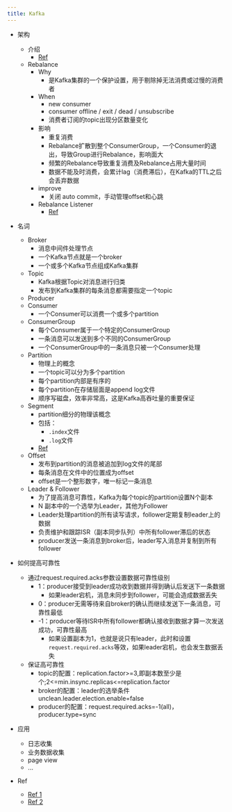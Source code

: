 ```yaml
---
title: Kafka
---
```


- 架构
  - 介绍
    - [Ref](https://blog.csdn.net/lp284558195/article/details/80297208)
  - Rebalance
    - Why
      - 是Kafka集群的一个保护设置，用于剔除掉无法消费或过慢的消费者
    - When
      - new consumer
      - consumer offline / exit / dead / unsubscribe
      - 消费者订阅的topic出现分区数量变化
    - 影响
      - 重复消费
      - Rebalance扩散到整个ConsumerGroup，一个Consumer的退出，导致Group进行Rebalance，影响面大
      - 频繁的Rebalance导致重复消费及Rebalance占用大量时间
      - 数据不能及时消费，会累计lag（消费滞后），在Kafka的TTL之后会丢弃数据
    - improve
      - 关闭 auto commit，手动管理offset和心跳
    - Rebalance Listener
      - [Ref](https://www.learningjournal.guru/courses/kafka/kafka-foundation-training/rebalance-listener/)

- 名词

  - Broker
    - 消息中间件处理节点
    - 一个Kafka节点就是一个broker
    - 一个或多个Kafka节点组成Kafka集群
  - Topic
    - Kafka根据Topic对消息进行归类
    - 发布到Kafka集群的每条消息都需要指定一个topic
  - Producer
  - Consumer
    - 一个Consumer可以消费一个或多个partition
  - ConsumerGroup
    - 每个Consumer属于一个特定的ConsumerGroup
    - 一条消息可以发送到多个不同的ConsumerGroup
    - 一个ConsumerGroup中的一条消息只被一个Consumer处理
  - Partition
    - 物理上的概念
    - 一个topic可以分为多个partition
    - 每个partition内部是有序的
    - 每个partition在存储层面是append log文件
    - 顺序写磁盘，效率非常高，这是Kafka高吞吐量的重要保证
  - Segment
    - partition细分的物理该概念
    - 包括：
      - `.index`文件
      - `.log`文件
    - [Ref](https://blog.csdn.net/lp284558195/article/details/80297208)
  - Offset
    - 发布到partition的消息被追加到log文件的尾部
    - 每条消息在文件中的位置成为offset
    - offset是一个整形数字，唯一标记一条消息
  - Leader & Follower
    - 为了提高消息可靠性，Kafka为每个topic的partition设置N个副本
    - N 副本中的一个选举为Leader，其他为Follower
    - Leader处理partition的所有读写请求，follower定期复制leader上的数据
    - 负责维护和跟踪ISR（副本同步队列）中所有follower滞后的状态
    - producer发送一条消息到broker后，leader写入消息并复制到所有follower

- 如何提高可靠性

  - 通过request.required.acks参数设置数据可靠性级别
    - 1：producer接受到leader成功收到数据并得到确认后发送下一条数据
      - 如果leader宕机，消息未同步到follower，可能会造成数据丢失
    - 0：producer无需等待来自broker的确认而继续发送下一条消息，可靠性最低
    - -1：producer等待ISR中所有follower都确认接收到数据才算一次发送成功，可靠性最高
      - 如果设置副本为1，也就是说只有leader，此时和设置`request.required.acks`等效，如果leader宕机，也会发生数据丢失
  - 保证高可靠性
    - topic的配置：replication.factor>=3,即副本数至少是个;2<=min.insync.replicas<=replication.factor
    - broker的配置：leader的选举条件unclean.leader.election.enable=false
    - producer的配置：request.required.acks=-1(all)，producer.type=sync

- 应用
  - 日志收集
  - 业务数据收集
  - page view
  - ...

- Ref
  - [Ref 1](https://sq.163yun.com/blog/article/185482391401111552)
  - [Ref 2](https://blog.csdn.net/lp284558195/article/details/80297208)